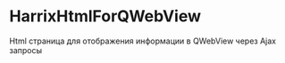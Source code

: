 HarrixHtmlForQWebView
=====================

Html страница для отображения информации в QWebView через Ajax запросы
